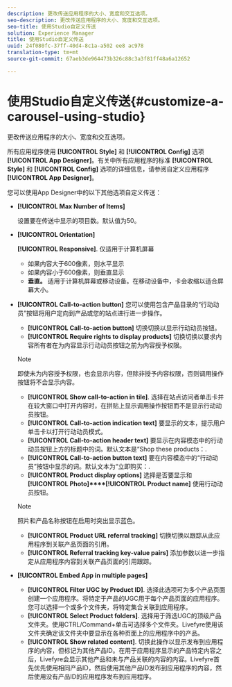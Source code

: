 ```yaml
---
description: 更改传送应用程序的大小、宽度和交互选项。
seo-description: 更改传送应用程序的大小、宽度和交互选项。
seo-title: 使用Studio自定义传送
solution: Experience Manager
title: 使用Studio自定义传送
uuid: 24f080fc-37ff-40d4-8c1a-a502 ee8 ac978
translation-type: tm+mt
source-git-commit: 67aeb3de964473b326c88c3a3f81ff48a6a12652

---
```



# 使用Studio自定义传送{#customize-a-carousel-using-studio}

更改传送应用程序的大小、宽度和交互选项。

所有应用程序使用 **[!UICONTROL Style]** 和 **[!UICONTROL Config]** 选项 **[!UICONTROL App Designer]**。有关中所有应用程序的标准 **[!UICONTROL Style]** 和 **[!UICONTROL Config]** 选项的详细信息，请参阅自定义应用程序 **[!UICONTROL App Designer]**。

您可以使用App Designer中的以下其他选项自定义传送：

* **[!UICONTROL Max Number of Items]**

   设置要在传送中显示的项目数。默认值为50。

* **[!UICONTROL Orientation]**

   **[!UICONTROL Responsive]**. 仅适用于计算机屏幕

   * 如果内容大于600像素，则水平显示
   * 如果内容小于600像素，则垂直显示
   * **垂直。** 适用于计算机屏幕或移动设备。在移动设备中，卡会收缩以适合屏幕大小。

* **[!UICONTROL Call-to-action button]** 您可以使用包含产品目录的“行动动员”按钮将用户定向到产品或您的站点进行进一步操作。

   * **[!UICONTROL Call-to-action button]** 切换切换以显示行动动员按钮。
   * **[!UICONTROL Require rights to display products]** 切换切换以要求内容所有者在为内容显示行动动员按钮之前为内容授予权限。
   >[!NOTE]
   >
   >即使未为内容授予权限，也会显示内容，但除非授予内容权限，否则调用操作按钮将不会显示内容。

   * **[!UICONTROL Show call-to-action in tile]**. 选择在站点访问者单击卡并在较大窗口中打开内容时，在拼贴上显示调用操作按钮而不是显示行动动员按钮。
   * **[!UICONTROL Call-to-action indication text]** 要显示的文本，提示用户单击卡以打开行动动员模式。
   * **[!UICONTROL Call-to-action header text]** 要显示在内容模态中的行动动员按钮上方的标题中的词。默认文本是“Shop these products：.
   * **[!UICONTROL Call-to-action button text]** 要在内容模态中的“行动动员”按钮中显示的词。默认文本为“立即购买：.
   * **[!UICONTROL Product display options]** 选择是否要显示和 **[!UICONTROL Photo]****[!UICONTROL Product name]** 使用行动动员按钮。
   >[!NOTE]
   >
   >照片和产品名称按钮在启用时突出显示蓝色。

   * **[!UICONTROL Product URL referral tracking]** 切换切换以跟踪从此应用程序到关联产品页面的引用。
   * **[!UICONTROL Referral tracking key-value pairs]** 添加参数以进一步指定从应用程序内容到关联产品页面的引用跟踪。



* **[!UICONTROL Embed App in multiple pages]**

   * **[!UICONTROL Filter UGC by Product ID]**. 选择此选项可为多个产品页面创建一个应用程序。将特定于产品的UGC用于每个产品页面的应用程序。您可以选择一个或多个文件夹，将特定集合关联到应用程序。
   * **[!UICONTROL Select Product folders]**. 选择用于筛选UGC的顶级产品文件夹。使用CTRL/Command+单击可选择多个文件夹。Livefyre使用该文件夹确定该文件夹中要显示在各种页面上的应用程序中的产品。
   * **[!UICONTROL Show related content]**. 切换此操作以显示发布到应用程序的内容，但标记为其他产品ID。在用于应用程序显示的产品特定内容之后，Livefyre会显示其他产品和未与产品关联的内容的内容。Livefyre首先优先使用相同产品ID，然后使用其他产品ID发布到应用程序的内容，然后使用没有产品ID的应用程序发布到应用程序。
